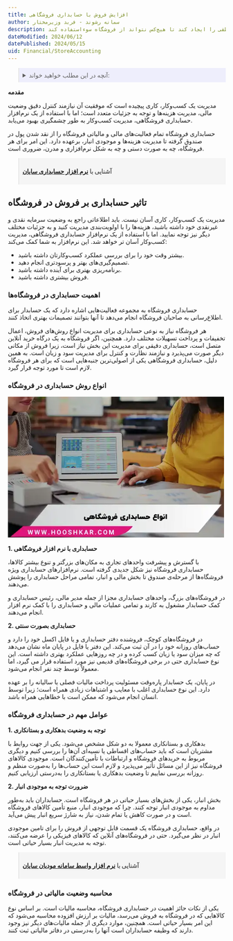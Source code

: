 ```yaml
---
title: افزایش فروش با حسابداری فروشگاهی
author: سمانه رشوند - فربد وزیرمختار
description: فرآیند حسابداری فروشگاه به برنامه‌ریزی دقیق برای فروشگاه منجر می‌شود و می‌تواند یک سیستم مالی استاندارد و منطقی را ایجاد کند تا هیچ‌کس نتواند از فروشگاه سوءاستفاده کند.
dateModified: 2024/06/12
datePublished: 2024/05/15
uid: Financial/StoreAccounting
---
```


<blockquote style="background-color:#eeeefc; padding:0.5rem">
<details>
   <summary>آنچه در این مطلب خواهید خواند:</summary>
  <ul>
    <li>تاثیر حسابداری بر فروش در فروشگاه</li>
    <li>اهمیت حسابداری در فروشگاه‌ها</li>
    <li>انواع روش حسابداری در فروشگاه</li>
    <ul>
     <li>حسابداری با نرم افزار فروشگاهی</li>
     <li>حسابداری بصورت سنتی</li>
    </ul>
    <li>عوامل مهم در حسابداری فروشگاه</li>
    <li>محاسبه وضعیت مالیاتی در فروشگاه</li>
  </ul>
  </details>
</blockquote>

**مقدمه**

مدیریت یک کسب‌وکار، کاری پیچیده است که موفقیت آن نیازمند کنترل دقیق وضعیت مالی، مدیریت هزینه‌ها و توجه به جزئیات متعدد است؛ اما با استفاده از یک نرم‌افزار حسابداری فروشگاهی، مدیریت کسب‌وکار به طور چشمگیری بهبود می‌یابد.

حسابداری فروشگاه تمام فعالیت‌های مالی و مالیاتی فروشگاه را از نقد شدن پول در صندوق گرفته تا مدیریت هزینه‌ها و موجودی انبار، برعهده دارد. این امر برای هر فروشگاه، چه به صورت دستی و چه به شکل نرم‌افزاری و مدرن، ضروری است.

<blockquote style="background-color:#f5f5f5; padding:0.5rem">
<p><strong>آشنایی با <a href="https://www.hooshkar.com/Software/Sayan/Module/Accounting" target="_blank">نرم افزار حسابداری سایان</a></strong></p></blockquote>

## تاثیر حسابداری بر فروش در فروشگاه

مدیریت یک کسب‌وکار، کاری آسان نیست. باید اطلاعاتی راجع به وضعیت سرمایه نقدی و غیرنقدی خود داشته باشید، هزینه‌ها را با اولویت‌بندی مدیریت کنید و به جزئیات مختلف دیگر نیز توجه نمایید. اما با استفاده از یک نرم‌افزار حسابداری فروشگاهی، مدیریت کسب‌وکار آسان تر خواهد شد. این نرم‌افزار به شما کمک می‌کند:

- بیشتر وقت خود را برای بررسی عملکرد کسب‌وکارتان داشته باشید.
- تصمیم‌گیری‌های بهتر و پرسودتری انجام دهید.
- برنامه‌ریزی بهتری برای آینده داشته باشید.
- فروش بیشتری داشته باشید.

### اهمیت حسابداری در فروشگاه‌ها

حسابداری فروشگاه به مجموعه فعالیت‌هایی اشاره دارد که یک حسابدار برای اطلاع‌رسانی به صاحبان فروشگاه انجام می‌دهد تا آنها بتوانند تصمیمات بهتری اتخاذ کنند.

هر فروشگاه نیاز به نوعی حسابداری برای مدیریت انواع روش‌های فروش، اعمال تخفیفات و پرداخت تسهیلات مختلف دارد. همچنین، اگر فروشگاه به یک درگاه خرید آنلاین متصل است، حسابداری دقیقی برای مدیریت این بخش نیاز است، زیرا فروش از مکانی دیگر صورت می‌پذیرد و نیازمند نظارت و کنترل برای مدیریت سود و زیان است. به همین دلیل، حسابداری فروشگاهی یکی از اصولی‌ترین جنبه‌هایی است که برای هر فروشگاه لازم است تا مورد توجه قرار گیرد.

### انواع روش حسابداری در فروشگاه

![انواع حسابداری فروشگاهی](./Images/StoreAccounting.webp)

**1.	حسابداری با نرم افزار فروشگاهی**

با گسترش و پیشرفت واحدهای تجاری به مکان‌های بزرگتر و تنوع بیشتر کالاها، حسابداری فروشگاه نیز شکل جدیدی گرفته است. نرم‌افزارهای حسابداری ویژه فروشگاه‌ها از مرحله‌ی صندوق تا بخش مالی و انبار، تمامی مراحل حسابداری را پوشش می‌دهند.

 در فروشگاه‌های بزرگ، واحدهای حسابداری مجزا از جمله مدیر مالی، رئیس حسابداری و کمک حسابدار مشغول به کارند و تمامی عملیات مالی و حسابداری را با کمک نرم افزار انجام می‌دهند.

**2.	حسابداری بصورت سنتی**

در فروشگاه‌های کوچک، فروشنده دفتر حسابداری و یا فایل اکسل خود را دارد و حساب‌های روزانه خود را در آن ثبت می‌کند. این دفتر یا فایل در پایان ماه نشان می‌دهد که چه میزان سود یا زیان کسب کرده و در چه روزهایی عملکرد بهتری داشته است. این نوع حسابداری حتی در برخی فروشگاه‌های قدیمی نیز مورد استفاده قرار می گیرد، اما معمولاً توسط چند نفر انجام می‌شود.

در پایان، یک حسابدار پاره‌وقت مسئولیت پرداخت مالیات فصلی یا سالیانه را بر عهده دارد. این نوع حسابداری اغلب با معایب و اشتباهات زیادی همراه است؛ زیرا توسط انسان انجام می‌شود که ممکن است با خطاهایی همراه باشد.

### عوامل مهم در حسابداری فروشگاه

**1. توجه به وضعیت بدهکاری و بستانکاری**

بدهکاری و بستانکاری معمولا به دو شکل مشخص می‌شود. یکی از جهت روابط با مشتریان است که باید حساب‌های اقساطی یا نسیه‌ای آن‌ها را بررسی کنیم و دیگری مربوط به خریدهای فروشگاه و ارتباطات با تأمین‌کنندگان است. موجودی کالاهای فروشگاه نیز از این مسائل تأثیر می‌پذیرد و لازم است این حساب‌ها را به‌صورت منظم و روزانه بررسی نماییم تا وضعیت بدهکاری یا بستانکاری را به‌درستی ارزیابی کنیم.

**2. ضرورت توجه به موجودی انبار**

بخش انبار، یکی از بخش‌های بسیار حیاتی در هر فروشگاه است. حسابداران باید به‌طور مداوم به موجودی انبار توجه کنند. چرا که موجودی انبار، منبع تأمین کالاهای فروشگاه است و در صورت کاهش یا تمام شدن، نیاز به شارژ سریع انبار پیش می‌آید. 

در واقع، حسابداری فروشگاه یک قسمت قابل توجهی از فروش را برای تامین موجودی انبار در نظر می‌گیرد. حتی در فروشگاه‌های آنلاین که کالاهای فیزیکی را عرضه می‌کنند، توجه به مدیریت انبار بسیار حیاتی است.

<blockquote style="background-color:#f5f5f5; padding:0.5rem">
<p><strong>آشنایی با <a href="https://www.hooshkar.com/Software/Sayan/Module/TpTaxGov" target="_blank">نرم افزار واسط سامانه مودیان سایان</a></strong></p></blockquote>

### محاسبه وضعیت مالیاتی در فروشگاه

یکی از نکات حائز اهمیت در حسابداری فروشگاه، محاسبه مالیات است. بر اساس نوع کالاهایی که در فروشگاه به فروش می‌رسد، مالیات بر ارزش افزوده محاسبه می‌شود که این امر بسیار حیاتی است. همچنین، موارد دیگری از جمله مالیات‌های دیگر نیز وجود دارند که وظیفه حسابداران است آنها را به‌درستی در دفاتر مالیاتی ثبت کنند.